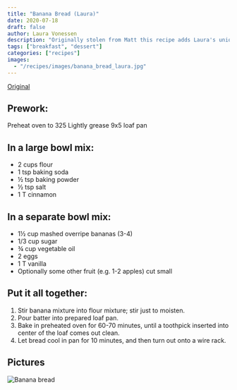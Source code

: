 ```yaml
---
title: "Banana Bread (Laura)"
date: 2020-07-18
draft: false
author: Laura Vonessen
description: "Originally stolen from Matt this recipe adds Laura's unique taste."
tags: ["breakfast", "dessert"]
categories: ["recipes"]
images:
  - "/recipes/images/banana_bread_laura.jpg"
---
```


<script type="application/ld+json">
{
    "@context": "https://schema.org/",
    "@type": "Recipe",
    "name": "Banana Bread Laura",
    "image": [
        "/recipes/images/banana_bread_laura.jpg"
    ],
    "author": {
        "@type": "Person",
        "name": "Laura Vonessen"
    },
    "datePublished": "2020-07-18",
    "description": "Originally stolen from Matt this recipe adds Laura's unique taste.",
    "recipeCategory": "Dessert",
    "recipeCuisine": "American",
    "recipeIngredient": [
        "* 2 cups flour",
        "* 1 tsp baking soda",
        "* ½ tsp baking powder",
        "* ½ tsp salt",
        "* 1 T cinnamon"
    ],
    "recipeInstructions": [
        {
            "@type": "HowToSection",
            "name": "Prework",
            "itemListElement": [
                {
                    "@type": "HowToStep",
                    "text": "Preheat oven to 325"
                },
                {
                    "@type": "HowToStep",
                    "text": "Lightly grease 9x5 loaf pan"
                }
            ]
        },
        {
            "@type": "HowToStep",
            "name": "Mix dry ingredients",
            "text": "In a large bowl, combine flour, sugar, baking powder, and salt.",
            "url": "https://example.com/party-coffee-cake#step2",
            "image": "https://example.com/photos/party-coffee-cake/step2.jpg"
        },
        {
            "@type": "HowToStep",
            "name": "Add wet ingredients",
            "text": "Mix in the butter, eggs, and milk.",
            "url": "https://example.com/party-coffee-cake#step3",
            "image": "https://example.com/photos/party-coffee-cake/step3.jpg"
        },
        {
            "@type": "HowToStep",
            "name": "Spread into pan",
            "text": "Spread into the prepared pan.",
            "url": "https://example.com/party-coffee-cake#step4",
            "image": "https://example.com/photos/party-coffee-cake/step4.jpg"
        },
        {
            "@type": "HowToStep",
            "name": "Bake",
            "text": "Bake for 30 to 35 minutes, or until firm.",
            "url": "https://example.com/party-coffee-cake#step5",
            "image": "https://example.com/photos/party-coffee-cake/step5.jpg"
        },
        {
            "@type": "HowToStep",
            "name": "Enjoy",
            "text": "Allow to cool and enjoy.",
            "url": "https://example.com/party-coffee-cake#step6",
            "image": "https://example.com/photos/party-coffee-cake/step6.jpg"
        }
    ]
}
</script>
<link href="../banana_bread_laura.json" rel="alternate" type="application/ld+json" />

[Original](./banana_bread_matt.html)

## Prework:

Preheat oven to 325
Lightly grease 9x5 loaf pan

## In a large bowl mix:

- 2 cups flour
- 1 tsp baking soda
- ½ tsp baking powder
- ½ tsp salt
- 1 T cinnamon

## In a separate bowl mix:

- 1½ cup mashed overripe bananas (3-4)
- 1/3 cup sugar
- ¾ cup vegetable oil
- 2 eggs
- 1 T vanilla
- Optionally some other fruit (e.g. 1-2 apples) cut small

## Put it all together:

1. Stir banana mixture into flour mixture; stir just to moisten.
2. Pour batter into prepared loaf pan.
3. Bake in preheated oven for 60-70 minutes, until a toothpick inserted into
   center of the loaf comes out clean.
4. Let bread cool in pan for 10 minutes, and then turn out onto a wire rack.

## Pictures

![Banana bread](../images/banana_bread_laura.jpg)
